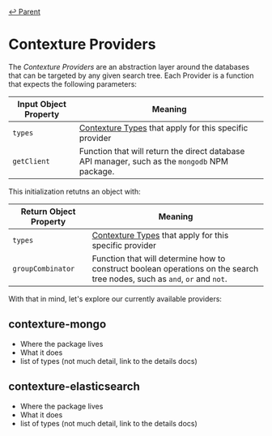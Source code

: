 ﻿[↩  Parent](../index.md)

 # Contexture Providers

The _Contexture Providers_ are an abstraction layer around the databases that can be targeted by any given search tree. Each Provider is a function that expects the following parameters:

| Input Object Property | Meaning |
| ------- | ------- |
| `types` | [Contexture Types](#TODO) that apply for this specific provider |
| `getClient` | Function that will return the direct database API manager, such as the `mongodb` NPM package. |

This initialization retutns an object with:

| Return Object Property | Meaning |
| ------- | ------- |
| `types` | [Contexture Types](#TODO) that apply for this specific provider |
| `groupCombinator` | Function that will determine how to construct boolean operations on the search tree nodes, such as `and`, `or` and `not`. |
 
With that in mind, let's explore our currently available providers:

## contexture-mongo
- Where the package lives
- What it does
- list of types (not much detail, link to the details docs)

## contexture-elasticsearch
- Where the package lives
- What it does
- list of types (not much detail, link to the details docs)
